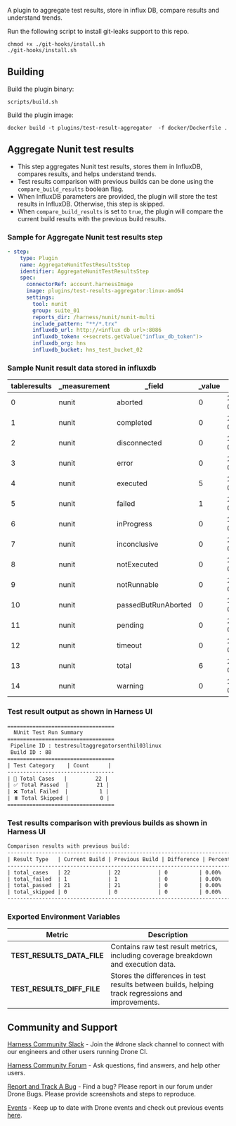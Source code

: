 A plugin to aggregate test results, store in influx DB, compare results and understand trends.

Run the following script to install git-leaks support to this repo.
```
chmod +x ./git-hooks/install.sh
./git-hooks/install.sh
```

## Building

Build the plugin binary:

```text
scripts/build.sh
```

Build the plugin image:

```text
docker build -t plugins/test-result-aggregator  -f docker/Dockerfile .
```

##  Aggregate Nunit test results
- This step aggregates Nunit test results, stores them in InfluxDB, compares results, and helps understand trends.
- Test results comparison with previous builds can be done using the `compare_build_results` boolean flag.
- When InfluxDB parameters are provided, the plugin will store the test results in InfluxDB. Otherwise, this step is skipped.
- When `compare_build_results` is set to `true`, the plugin will compare the current build results with the previous build results.

### Sample for Aggregate Nunit test results step
```yaml
- step:
    type: Plugin
    name: AggregateNunitTestResultsStep
    identifier: AggregateNunitTestResultsStep
    spec:
      connectorRef: account.harnessImage
      image: plugins/test-results-aggregator:linux-amd64
      settings:
        tool: nunit
        group: suite_01
        reports_dir: /harness/nunit/nunit-multi
        include_pattern: "**/*.trx"
        influxdb_url: http://<influx db url>:8086
        influxdb_token: <+secrets.getValue("influx_db_token")>
        influxdb_org: hns
        influxdb_bucket: hns_test_bucket_02
```

### Sample Nunit result data stored in influxdb

| tableresults | _measurement | _field                 | _value | _start                      | _stop                       | _time                       | buildId | group    | pipelineId          |
|--------------|--------------|------------------------|--------|-----------------------------|-----------------------------|-----------------------------|---------|----------|---------------------|
| 0            | nunit        | aborted               | 0      | 2024-02-05T09:35:27.620Z    | 2025-02-04T15:35:27.620Z    | 2025-02-04T14:55:57.279Z    | 54      | suite_01 | testresultaggregator |
| 1            | nunit        | completed             | 0      | 2024-02-05T09:35:27.620Z    | 2025-02-04T15:35:27.620Z    | 2025-02-04T14:55:57.279Z    | 54      | suite_01 | testresultaggregator |
| 2            | nunit        | disconnected          | 0      | 2024-02-05T09:35:27.620Z    | 2025-02-04T15:35:27.620Z    | 2025-02-04T14:55:57.279Z    | 54      | suite_01 | testresultaggregator |
| 3            | nunit        | error                 | 0      | 2024-02-05T09:35:27.620Z    | 2025-02-04T15:35:27.620Z    | 2025-02-04T14:55:57.279Z    | 54      | suite_01 | testresultaggregator |
| 4            | nunit        | executed              | 5      | 2024-02-05T09:35:27.620Z    | 2025-02-04T15:35:27.620Z    | 2025-02-04T14:55:57.279Z    | 54      | suite_01 | testresultaggregator |
| 5            | nunit        | failed                | 1      | 2024-02-05T09:35:27.620Z    | 2025-02-04T15:35:27.620Z    | 2025-02-04T14:55:57.279Z    | 54      | suite_01 | testresultaggregator |
| 6            | nunit        | inProgress            | 0      | 2024-02-05T09:35:27.620Z    | 2025-02-04T15:35:27.620Z    | 2025-02-04T14:55:57.279Z    | 54      | suite_01 | testresultaggregator |
| 7            | nunit        | inconclusive          | 0      | 2024-02-05T09:35:27.620Z    | 2025-02-04T15:35:27.620Z    | 2025-02-04T14:55:57.279Z    | 54      | suite_01 | testresultaggregator |
| 8            | nunit        | notExecuted           | 0      | 2024-02-05T09:35:27.620Z    | 2025-02-04T15:35:27.620Z    | 2025-02-04T14:55:57.279Z    | 54      | suite_01 | testresultaggregator |
| 9            | nunit        | notRunnable           | 0      | 2024-02-05T09:35:27.620Z    | 2025-02-04T15:35:27.620Z    | 2025-02-04T14:55:57.279Z    | 54      | suite_01 | testresultaggregator |
| 10           | nunit        | passedButRunAborted   | 0      | 2024-02-05T09:35:27.620Z    | 2025-02-04T15:35:27.620Z    | 2025-02-04T14:55:57.279Z    | 54      | suite_01 | testresultaggregator |
| 11           | nunit        | pending               | 0      | 2024-02-05T09:35:27.620Z    | 2025-02-04T15:35:27.620Z    | 2025-02-04T14:55:57.279Z    | 54      | suite_01 | testresultaggregator |
| 12           | nunit        | timeout               | 0      | 2024-02-05T09:35:27.620Z    | 2025-02-04T15:35:27.620Z    | 2025-02-04T14:55:57.279Z    | 54      | suite_01 | testresultaggregator |
| 13           | nunit        | total                 | 6      | 2024-02-05T09:35:27.620Z    | 2025-02-04T15:35:27.620Z    | 2025-02-04T14:55:57.279Z    | 54      | suite_01 | testresultaggregator |
| 14           | nunit        | warning               | 0      | 2024-02-05T09:35:27.620Z    | 2025-02-04T15:35:27.620Z    | 2025-02-04T14:55:57.279Z    | 54      | suite_01 | testresultaggregator |

### Test result output as shown in Harness UI
```txt
==================================
  NUnit Test Run Summary
==================================
 Pipeline ID : testresultaggregatorsenthil03linux      
 Build ID : 88                                      
==================================
| Test Category    | Count      |
----------------------------------
| 📁 Total Cases   |         22 |
| ✅ Total Passed  |         21 |
| ❌ Total Failed  |          1 |
| ⏸️ Total Skipped |          0 |
==================================
```

### Test results comparison with previous builds as shown in Harness UI
```txt
Comparison results with previous build:
------------------------------------------------------------------------------------
| Result Type   | Current Build | Previous Build | Difference | Percentage Difference |
------------------------------------------------------------------------------------
| total_cases   | 22            | 22            | 0          | 0.00%                 |
| total_failed  | 1             | 1             | 0          | 0.00%                 |
| total_passed  | 21            | 21            | 0          | 0.00%                 |
| total_skipped | 0             | 0             | 0          | 0.00%                 |
------------------------------------------------------------------------------------
```

### Exported Environment Variables
| Metric                   | Description |
|--------------------------|-------------|
| **TEST_RESULTS_DATA_FILE** | Contains raw test result metrics, including coverage breakdown and execution data. |
| **TEST_RESULTS_DIFF_FILE** | Stores the differences in test results between builds, helping track regressions and improvements. |


## Community and Support
[Harness Community Slack](https://join.slack.com/t/harnesscommunity/shared_invite/zt-y4hdqh7p-RVuEQyIl5Hcx4Ck8VCvzBw) - Join the #drone slack channel to connect with our engineers and other users running Drone CI.

[Harness Community Forum](https://community.harness.io/) - Ask questions, find answers, and help other users.

[Report and Track A Bug](https://community.harness.io/c/bugs/17) - Find a bug? Please report in our forum under Drone Bugs. Please provide screenshots and steps to reproduce. 

[Events](https://www.meetup.com/harness/) - Keep up to date with Drone events and check out previous events [here](https://www.youtube.com/watch?v=Oq34ImUGcHA&list=PLXsYHFsLmqf3zwelQDAKoVNmLeqcVsD9o).

